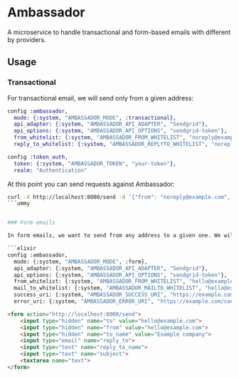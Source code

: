 # Ambassador

A microservice to handle transactional and form-based emails with different by providers.


## Usage

### Transactional

For transactional email, we will send only from a given address:


```elixir
config :ambassador,
  mode: {:system, "AMBASSADOR_MODE", :transactional},
  api_adapter: {:system, "AMBASSADOR_API_ADAPTER", "Sendgrid"},
  api_options: {:system, "AMBASSADOR_API_OPTIONS", "sendgrid-token"},
  from_whitelist: {:system, "AMBASSADOR_FROM_WHITELIST", "noreply@example.com"},
  reply_to_whitelist: {:system, "AMBASSADOR_REPLYTO_WHITELIST", "noreply@example.com"}

config :token_auth,
  token: {:system, "AMBASSADOR_TOKEN", "your-token"},
  realm: "Authentication"
```


At this point you can send requests against Ambassador:

```sh
curl -X http://localhost:8000/send -d '{"from": "noreply@example.com", "from_name": "Example company", "reply_to": "noreply@example.com", "to": "user@protonmail.com", "to_name": "User", "subject": "Welcome to product!", "text": "Thank you for joining us!"}' -H "Content-Type: application/json" -H "Authorization: Bearer your-token"
```ummy


### Form emails

In form emails, we want to send from any address to a given one. We will actually send the email from our own authorized address, and use reply_to to know who was the original sender:

```elixir
config :ambassador,
  mode: {:system, "AMBASSADOR_MODE", :form},
  api_adapter: {:system, "AMBASSADOR_API_ADAPTER", "Sendgrid"},
  api_options: {:system, "AMBASSADOR_API_OPTIONS", "sendgrid-token"},
  from_whitelist: {:system, "AMBASSADOR_FROM_WHITELIST", "hello@example.com"},
  mail_to_whitelist: {:system, "AMBASSADOR_MAILTO_WHITELIST", "hello@example.com"},
  success_uri: {:system, "AMBASSADOR_SUCCESS_URI", "https://example.com/contact-success"},
  error_uri: {:system, "AMBASSADOR_ERROR_URI", "https://example.com/contact-error"}
```


```html
<form action="http://localhost:8000/send">
    <input type="hidden" name="to" value="hello@example.com">
    <input type="hidden" name="from" value="hello@example.com">
    <input type="hidden" name="to_name" value="Example company">
    <input type="email" name="reply_to">
    <input type="text" name="reply_to_name">
    <input type="text" name="subject">
    <textarea name="text">
</form>
```
